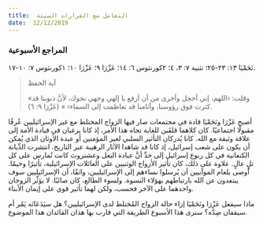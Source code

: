 ```yaml
---
title:  التعامل مع القرارات السيئة
date:  12/12/2019
---
```


### المراجع الأسبوعية
نَحَمْيَا ١٣: ٢٣-٢٥؛ تثنية ٧: ٣، ٤؛ ٢كورنثوس ٦: ١٤؛ عَزْرَا ٩؛ عَزْرَا ١٠؛ ١كورنثوس ٧: ١٠-١٧.

> <p>آية الحفظ</p>
> «وقلت: ‹اللهم، إني أخجل وأخزى من أن أرفع يا إلهي وجهي نحوك، لأنَّ ذنوبنا قد كثرت فوق رؤوسنا، وآثامنا قد تعاظمت إلى السماء› » (عَزْرَا ٩: ٦).

أصبح عَزْرَا ونَحَمْيَا قادة في مجتمعات صار فيها الزواج المختلط مع غير الإسرائيليين عُرفًا مقبولًا اجتماعيًا. كان كلاهما قلقَين للغاية تجاه هذا الأمر، إذ كانا يرغبان في قيادة الأمة إلى علاقة وثيقة مع الله. كانا يُدركان التأثير السلبي لغير المؤمنين أو عبدة الأوثان الذي يُمكن أن يكون على شعب إسرائيل، إذ كانا قد شاهدا الآثار الرهيبة عبر التاريخ. انتشرت الدِّيانة الكنعانية في كل ربوع إسرائيل إلى حدِّ أنَّ عبادة البعل وعشتروث كانت تُمارس على كل تلٍ عالٍ. علاوة على ذلك، كان تأثير الأزواج الوثنيين على العائلات الإسرائيلية، تأثيرًا وخيمًا. أوصى بلعام الموآبيين أن يُرسلوا نساءهم إلى الإسرائيليين، واثقًا، أن الإسرائيليين سوف يبتعدون عن الله بارتباطهم بهؤلاء النسوة. ولسوء الطالع، كان صائبًا. لا يؤثِّر الزوجان واحدهما على الآخر فحسب، ولكن لهما تأثير قوي على إيمان الأبناء.

ماذا سيفعل عَزْرَا ونَحَمْيَا إزاء حالة الزواج المُختلط لدى الإسرائيليين؟ هل سيَدَعَانَه يَمُر أم سيقفان ضِدَّه؟ سنرى هذا الأسبوع الطريقة التي قارب بها هذان القائدان هذا الموضوع.